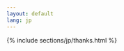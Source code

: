 ```yaml
---
layout: default
lang: jp
---
```


<section id="thanks" class="wrapper alt style2">
	{% include sections/jp/thanks.html %}
</section>
